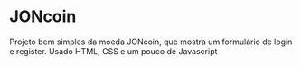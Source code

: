 # JONcoin
Projeto bem simples da moeda JONcoin, que mostra um formulário de login e register. Usado HTML, CSS e um pouco de Javascript
